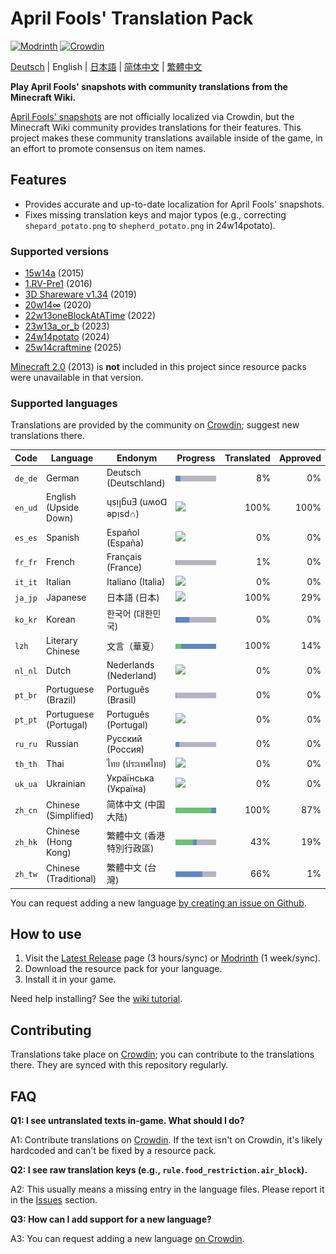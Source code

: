 # April Fools' Translation Pack

[![Modrinth](https://img.shields.io/modrinth/dt/april-fools-translation?label=Modrinth&color=darkgreen&labelColor=black&logo=modrinth)](https://modrinth.com/mod/april-fools-translation)
[![Crowdin](https://badges.crowdin.net/mcaf-resourcepack/localized.svg)](https://crowdin.com/project/mcaf-resourcepack)

[Deutsch](README.de.md) | English | [日本語](README.ja.md) | [简体中文](README.zh-hans.md) | [繁體中文](README.zh-hant.md)

**Play April Fools' snapshots with community translations from the Minecraft Wiki.**

[April Fools' snapshots](https://minecraft.wiki/w/April_Fools'_Day_jokes) are not officially localized via Crowdin, but the Minecraft Wiki community provides translations for their features. This project makes these community translations available inside of the game, in an effort to promote consensus on item names.

## Features

- Provides accurate and up-to-date localization for April Fools' snapshots.
- Fixes missing translation keys and major typos (e.g., correcting `shepard_potato.png` to `shepherd_potato.png` in 24w14potato).

### Supported versions

- [15w14a](https://minecraft.wiki/w/Java_Edition_15w14a) (2015)
- [1.RV-Pre1](https://minecraft.wiki/w/Java_Edition_1.RV-Pre1) (2016)
- [3D Shareware v1.34](https://minecraft.wiki/w/Java_Edition_3D_Shareware_v1.34) (2019)
- [20w14∞](https://minecraft.wiki/w/Java_Edition_20w14∞) (2020)
- [22w13oneBlockAtATime](https://minecraft.wiki/w/Java_Edition_22w13oneBlockAtATime) (2022)
- [23w13a_or_b](https://minecraft.wiki/w/Java_Edition_23w13a_or_b) (2023)
- [24w14potato](https://minecraft.wiki/w/Java_Edition_24w14potato) (2024)
- [25w14craftmine](https://minecraft.wiki/w/Java_Edition_25w14craftmine) (2025)

[Minecraft 2.0](https://minecraft.wiki/w/Java_Edition_2.0) (2013) is **not** included in this project since resource packs were unavailable in that version.

### Supported languages

Translations are provided by the community on [Crowdin](https://crowdin.com/project/mcaf-resourcepack); suggest new translations there.

| Code | Language | Endonym | Progress | Translated | Approved |
| --- | --- | --- | --- | ---: | ---: |
| `de_de` | German | Deutsch (Deutschland) | <img src="badges/de_de.png"> | 8% | 0% |
| `en_ud` | English (Upside Down) | ɥsᴉꞁᵷuƎ (uʍoᗡ ǝpᴉsd∩) | <img src="badges/en_ud.png"> | 100% | 100% |
| `es_es` | Spanish | Español (España) | <img src="badges/es_es.png"> | 0% | 0% |
| `fr_fr` | French | Français (France) | <img src="badges/fr_fr.png"> | 1% | 0% |
| `it_it` | Italian | Italiano (Italia) | <img src="badges/it_it.png"> | 0% | 0% |
| `ja_jp` | Japanese | 日本語 (日本) | <img src="badges/ja_jp.png"> | 100% | 29% |
| `ko_kr` | Korean | 한국어 (대한민국)| <img src="badges/ko_kr.png"> | 0% | 0% |
| `lzh` | Literary Chinese | 文言（華夏）| <img src="badges/lzh.png"> | 100% | 14% |
| `nl_nl` | Dutch | Nederlands (Nederland) | <img src="badges/nl_nl.png"> | 0% | 0% |
| `pt_br` | Portuguese (Brazil) | Português (Brasil) | <img src="badges/pt_br.png"> | 0% | 0% |
| `pt_pt` | Portuguese (Portugal) | Português (Portugal) | <img src="badges/pt_pt.png"> | 0% | 0% |
| `ru_ru` | Russian | Русский (Россия) | <img src="badges/ru_ru.png"> | 0% | 0% |
| `th_th` | Thai | ไทย (ประเทศไทย) | <img src="badges/th_th.png"> | 0% | 0% |
| `uk_ua` | Ukrainian | Українська (Україна) | <img src="badges/uk_ua.png"> | 0% | 0% |
| `zh_cn` | Chinese (Simplified) | 简体中文 (中国大陆) | <img src="badges/zh_cn.png"> | 100% | 87% |
| `zh_hk` | Chinese (Hong Kong) | 繁體中文 (香港特別行政區) | <img src="badges/zh_hk.png"> | 43% | 19% |
| `zh_tw` | Chinese (Traditional) | 繁體中文 (台灣) | <img src="badges/zh_tw.png"> | 66% | 1% |

You can request adding a new language [by creating an issue on Github](https://github.com/mc-wiki/mcaf-resourcepack/issues).

## How to use

1. Visit the [Latest Release](https://github.com/mc-wiki/mcaf-resourcepack/releases/latest) page (3 hours/sync) or [Modrinth](https://modrinth.com/resourcepack/april-fools-translation) (1 week/sync).
2. Download the resource pack for your language.
3. Install it in your game.

Need help installing? See the [wiki tutorial](https://minecraft.wiki/w/Tutorial:Loading_a_resource_pack).

## Contributing

Translations take place on [Crowdin](https://crowdin.com/project/mcaf-resourcepack); you can contribute to the translations there. They are synced with this repository regularly.

## FAQ

**Q1: I see untranslated texts in-game. What should I do?**

A1: Contribute translations on [Crowdin](https://crowdin.com/project/mcaf-resourcepack). If the text isn't on Crowdin, it's likely hardcoded and can't be fixed by a resource pack.

**Q2: I see raw translation keys (e.g., `rule.food_restriction.air_block`).**

A2: This usually means a missing entry in the language files. Please report it in the [Issues](https://github.com/mc-wiki/mcaf-resourcepack/issues) section.

**Q3: How can I add support for a new language?**

A3: You can request adding a new language [on Crowdin](https://crowdin.com/project/mcaf-resourcepack).

